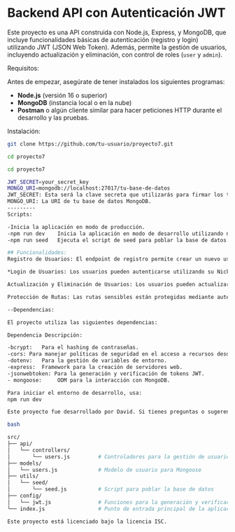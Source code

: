 # Backend API con Autenticación JWT

Este proyecto es una API construida con Node.js, Express, y MongoDB, que incluye funcionalidades básicas de autenticación (registro y login) utilizando JWT (JSON Web Token). Además, permite la gestión de usuarios, incluyendo actualización y eliminación, con control de roles (`user` y `admin`).

 Requisitos: 

Antes de empezar, asegúrate de tener instalados los siguientes programas:

- **Node.js** (versión 16 o superior)
- **MongoDB** (instancia local o en la nube)
- **Postman** o algún cliente similar para hacer peticiones HTTP durante el desarrollo y las pruebas.

Instalación: 

   ```bash
   git clone https://github.com/tu-usuario/proyecto7.git

cd proyecto7

cd proyecto7

JWT_SECRET=your_secret_key
MONGO_URI=mongodb://localhost:27017/tu-base-de-datos
JWT_SECRET: Esta será la clave secreta que utilizarás para firmar los tokens JWT.
MONGO_URI: La URI de tu base de datos MongoDB.
---------
Scripts: 

-Inicia la aplicación en modo de producción.
-npm run dev	Inicia la aplicación en modo de desarrollo utilizando nodemon.
-npm run seed	Ejecuta el script de seed para poblar la base de datos con datos iniciales.

## Funcionalidades: 
Registro de Usuarios: El endpoint de registro permite crear un nuevo usuario con un rol predeterminado de user o, si es especificado, de admin. Se valida que el NickName sea único antes de registrar al usuario.

*Login de Usuarios: Los usuarios pueden autenticarse utilizando su NickName y password. Si las credenciales son correctas, se genera un token JWT con una validez de 1 año.

Actualización y Eliminación de Usuarios: Los usuarios pueden actualizar o eliminar su propia cuenta. Los administradores (admin) tienen permisos para modificar o eliminar cualquier cuenta.

Protección de Rutas: Las rutas sensibles están protegidas mediante autenticación JWT, asegurando que solo usuarios autenticados puedan acceder a ellas.

--Dependencias: 

El proyecto utiliza las siguientes dependencias:

Dependencia	Descripción: 

 -bcrypt:	Para el hashing de contraseñas.
 -cors:	Para manejar políticas de seguridad en el acceso a recursos desde dominios externos.
 -dotenv:	Para la gestión de variables de entorno.
 -express:	Framework para la creación de servidores web.
 -jsonwebtoken:	Para la generación y verificación de tokens JWT.
- mongoose: 	ODM para la interacción con MongoDB.

Para iniciar el entorno de desarrollo, usa:
npm run dev

Este proyecto fue desarrollado por David. Si tienes preguntas o sugerencias, no dudes en contactarme.

bash

src/
├── api/
│   └── controllers/
│       └── users.js         # Controladores para la gestión de usuarios
├── models/
│   └── users.js             # Modelo de usuario para Mongoose
├── utils/
│   └── seed/
│       └── seed.js          # Script para poblar la base de datos
├── config/
│   └── jwt.js               # Funciones para la generación y verificación de tokens JWT
└── index.js                 # Punto de entrada principal de la aplicación

Este proyecto está licenciado bajo la licencia ISC.
